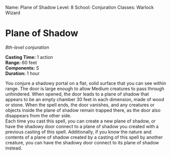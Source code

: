 Name: Plane of Shadow
Level: 8
School: Conjuration
Classes: Warlock
         Wizard

# Plane of Shadow 
_8th-level conjuration_ 

**Casting Time:** 1 action    
**Range:** 60 feet    
**Components:** S    
**Duration:** 1 hour 

You conjure a shadowy portal on a flat, solid surface that you can see within range. The door is large enough to allow Medium creatures to pass through unhindered. When opened, the door leads to a plane of shadow that appears to be an empty chamber 30 feet in each dimension, made of wood or stone. When the spell ends, the door vanishes, and any creatures or objects inside the plane of shadow remain trapped there, as the door also disappears from the other side.    
Each time you cast this spell, you can create a new plane of shadow, or have the shadowy door connect to a plane of shadow you created with a previous casting of this spell. Additionally, if you know the nature and contents of a plane of shadow created by a casting of this spell by another creature, you can have the shadowy door connect to its plane of shadow instead.
